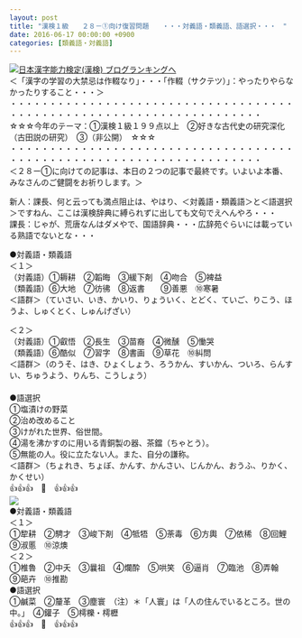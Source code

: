 ```yaml
---
layout: post
title: "漢検１級　　２８－①向け復習問題　　・・・対義語・類義語、語選択・・・　"
date: 2016-06-17 00:00:00 +0900
categories: [類義語・対義語]
---
```


[![](/syuusyuu9701/assets/images/漢検１級-２８－①向け復習問題-・・・対義語・類義語、語選択・・・--br_c_3028_1.gif)](http://blog.with2.net/link.php?1659096:3028 "日本漢字能力検定(漢検) ブログランキングへ")[日本漢字能力検定(漢検) ブログランキングへ](http://blog.with2.net/link.php?1659096:3028)  
＜「漢字の学習の大禁忌は作輟なり」・・・「作輟（サクテツ）」：やったりやらなかったりすること・・・＞  
・・・・・・・・・・・・・・・・・・・・・・・・・・・・・・・・・・・・・・・・・・・・・・・・・・・・・・・・・・・・・・・・・・・・  
☆☆☆今年のテーマ：①漢検１級１９９点以上　②好きな古代史の研究深化（古田説の研究）　③（非公開）　☆☆☆　　  
・・・・・・・・・・・・・・・・・・・・・・・・・・・・・・・・・・・・・・・・・・・・・・・・・・・・・・・・・・・・・・・・・・・・  
＜２８ー①に向けての記事は、本日の２つの記事で最終です。いよいよ本番、みなさんのご健闘をお祈りします。＞  
  
新人：課長、何と云っても満点阻止は、やはり、＜対義語・類義語＞と＜語選択＞ですねん、ここは漢検辞典に縛られずに出しても文句でえへんやろ・・・  
課長：じゃが、荒唐なんはダメやで、国語辞典・・・広辞苑ぐらいには載っている熟語でないとな・・・  
  
●対義語・類義語  
＜１＞  
（対義語）①耨耕　②韜晦　③緩下剤　④吻合　⑤裨益　　　　  
（類義語）⑥大地　⑦彷彿　⑧返書　　⑨善悪　⑩寒暑  
＜語群＞（ていさい、いき、かいり、りょういく、とどく、ていご、りこう、ほうよ、しゅくとく、しゅんげざい）  
  
＜２＞  
（対義語）①叡悟　②長生　③苗裔　④微醺　⑤慟哭　  
（類義語）⑥酷似　⑦習字　⑧書画　⑨草花　⑩糾問  
＜語群＞（のうそ、はき、ひょくしょう、ろうかん、すいかん、ついろ、らんすい、ちゅうよう、りんち、こうしょう）  
　　  
●語選択  
①塩漬けの野菜  
②治め改めること  
③けがれた世界、俗世間。  
④湯を沸かすのに用いる青銅製の器、茶鐺（ちゃとう）。  
⑤無能の人。役に立たない人。また、自分の謙称。  
＜語群＞（ちょれき、ちょぼ、かんす、かんさい、じんかん、おうふ、りかく、かくせい）  
👍👍👍　🐒　👍👍👍  
![](/syuusyuu9701/assets/images/漢検１級-２８－①向け復習問題-・・・対義語・類義語、語選択・・・--c4c9cb16464cd78a6045d741ff5562b2.png)  
●対義語・類義語  
＜１＞  
①犂耕　②騁才　③峻下剤　④牴牾　⑤荼毒　⑥方輿　⑦依稀　⑧回鯉　⑨淑慝　⑩涼燠  
＜２＞  
①椎魯　②中夭　③曩祖　④爛酔　⑤哄笑　⑥逼肖　⑦臨池　⑧弄翰　⑨葩卉　⑩推勘  
●語選択  
①鹹菜　②釐革　③塵寰　（注）＊「人寰」は「人の住んでいるところ。世の中。」　④鑵子　⑤樗櫟・樗櫪  
👍👍👍　🐒　👍👍👍  